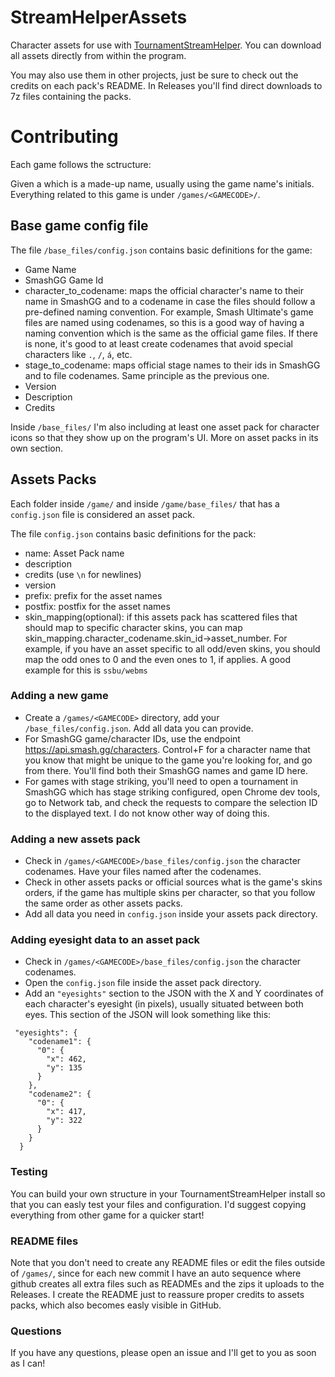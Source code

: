 # StreamHelperAssets
Character assets for use with [TournamentStreamHelper](https://github.com/joaorb64/TournamentStreamHelper). You can download all assets directly from within the program.

You may also use them in other projects, just be sure to check out the credits on each pack's README. In Releases you'll find direct downloads to 7z files containing the packs.

# Contributing

Each game follows the sctructure:

Given a <GAMECODE> which is a made-up name, usually using the game name's initials. Everything related to this game is under `/games/<GAMECODE>/`.

## Base game config file
  
The file `/base_files/config.json` contains basic definitions for the game:
  - Game Name
  - SmashGG Game Id
  - character_to_codename: maps the official character's name to their name in SmashGG and to a codename in case the files should follow a pre-defined naming convention. For example, Smash Ultimate's game files are named using codenames, so this is a good way of having a naming convention which is the same as the official game files. If there is none, it's good to at least create codenames that avoid special characters like `.`, `/`, `á`, etc.
  - stage_to_codename: maps official stage names to their ids in SmashGG and to file codenames. Same principle as the previous one.
  - Version
  - Description
  - Credits

Inside `/base_files/` I'm also including at least one asset pack for character icons so that they show up on the program's UI. More on asset packs in its own section.

## Assets Packs

Each folder inside `/game/` and inside `/game/base_files/` that has a `config.json` file is considered an asset pack.

The file `config.json` contains basic definitions for the pack:
  - name: Asset Pack name
  - description
  - credits (use `\n` for newlines)
  - version
  - prefix: prefix for the asset names
  - postfix: postfix for the asset names
  - skin_mapping(optional): if this assets pack has scattered files that should map to specific character skins, you can map skin_mapping.character_codename.skin_id→asset_number. For example, if you have an asset specific to all odd/even skins, you should map the odd ones to 0 and the even ones to 1, if applies. A good example for this is `ssbu/webms`
  
### Adding a new game
  
  - Create a `/games/<GAMECODE>` directory, add your `/base_files/config.json`. Add all data you can provide.
  - For SmashGG game/character IDs, use the endpoint https://api.smash.gg/characters. Control+F for a character name that you know that might be unique to the game you're looking for, and go from there. You'll find both their SmashGG names and game ID here.
  - For games with stage striking, you'll need to open a tournament in SmashGG which has stage striking configured, open Chrome dev tools, go to Network tab, and check the requests to compare the selection ID to the displayed text. I do not know other way of doing this.

### Adding a new assets pack

  - Check in `/games/<GAMECODE>/base_files/config.json` the character codenames. Have your files named after the codenames.
  - Check in other assets packs or official sources what is the game's skins orders, if the game has multiple skins per character, so that you follow the same order as other assets packs.
  - Add all data you need in `config.json` inside your assets pack directory.

### Adding eyesight data to an asset pack

  - Check in `/games/<GAMECODE>/base_files/config.json` the character codenames.
  - Open the `config.json` file inside the asset pack directory.
  - Add an `"eyesights"` section to the JSON with the X and Y coordinates of each character's eyesight (in pixels), usually situated between both eyes. This section of the JSON will look something like this:
```
 "eyesights": {
    "codename1": {
      "0": {
        "x": 462,
        "y": 135
      }
    },
    "codename2": {
      "0": {
        "x": 417,
        "y": 322
      }
    }
  }
```

### Testing

You can build your own structure in your TournamentStreamHelper install so that you can easly test your files and configuration. I'd suggest copying everything from other game for a quicker start!

### README files

Note that you don't need to create any README files or edit the files outside of `/games/`, since for each new commit I have an auto sequence where github creates all extra files such as READMEs and the zips it uploads to the Releases. I create the README just to reassure proper credits to assets packs, which also becomes easly visible in GitHub.

### Questions
  
If you have any questions, please open an issue and I'll get to you as soon as I can!
